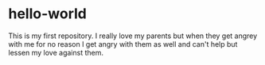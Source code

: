 # hello-world
This is my first repository.
I really love my parents but when they get angrey with me for no reason I get angry with them as well and can't help but lessen my love against them.
